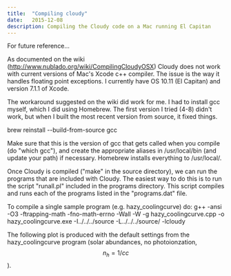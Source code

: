 ```yaml
---
title:  "Compiling cloudy"
date:   2015-12-08
description: Compiling the Cloudy code on a Mac running El Capitan 
---
```


For future reference...

As documented on the wiki (http://www.nublado.org/wiki/CompilingCloudyOSX) 
Cloudy does not work with current versions of Mac's Xcode c++ compiler. The issue is the 
way it handles floating point exceptions. I currently 
have OS 10.11 (El Capitan) and version 7.1.1 of Xcode.

The workaround suggested on the wiki did work for me. I had to install gcc myself, 
which I did using Homebrew. The first version I tried (4-8) didn't work, but when I built the most 
recent version from source, it fixed things.

brew reinstall --build-from-source gcc

Make sure that this is the version of gcc that gets called when you compile (do "which gcc"), 
and create the appropriate aliases in /usr/local/bin (and update your path) if necessary. 
Homebrew installs everything to /usr/local/.

Once Cloudy is compiled ("make" in the source directory), we can run the programs that are included 
with Cloudy. The easiest way to do this is to run the script "runall.pl" included in the 
programs directory. This script compiles and runs each of the programs listed in the 
"programs.dat" file.

To compile a single sample program (e.g. hazy_coolingcurve) do:
g++ -ansi -O3 -ftrapping-math -fno-math-errno  -Wall -W -g hazy_coolingcurve.cpp -o hazy_coolingcurve.exe -I../../../source -L../../../source/ -lcloudy

The following plot is produced with the default settings from the 
hazy_coolingcurve program (solar abundances, no photoionzation, $$n_h = 1 / cc$$).
<img source="{{ site.url }}assets/images/hazy_coolingcurve.png">
